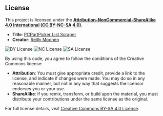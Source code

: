 ## License

This project is licensed under the **[Attribution-NonCommercial-ShareAlike 4.0 International (CC BY-NC-SA 4.0)](https://creativecommons.org/licenses/by-nc-sa/4.0/)**. 

- **Title**: [PCPartPicker List Scraper](https://github.com/reillymoonen/pcpartpicker-spreadsheet-converter)
- **Creator**: [Reilly Moonen](https://github.com/reillymoonen)

![BY License](https://mirrors.creativecommons.org/presskit/icons/by.svg) ![NC License](https://mirrors.creativecommons.org/presskit/icons/nc.svg) ![SA License](https://mirrors.creativecommons.org/presskit/icons/sa.svg?ref=chooser-v1)

By using this code, you agree to follow the conditions of the Creative Commons license:
- **Attribution**: You must give appropriate credit, provide a link to the license, and indicate if changes were made. You may do so in any reasonable manner, but not in any way that suggests the licensor endorses you or your use.
- **ShareAlike**: If you remix, transform, or build upon the material, you must distribute your contributions under the same license as the original.

For full license details, visit [Creative Commons BY-SA 4.0 License](https://creativecommons.org/licenses/by-sa/4.0/?ref=chooser-v1).
